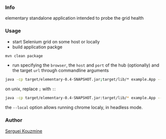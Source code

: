 ### Info

elementary standalone application intended to probe the grid health

### Usage
* start Selenium grid on some host or locally
* build application packge
```sh
mvn clean package
```
* run specifying the `browser`, the `host` and `port` of the hub (optionally) and the target `url` through commandline arguments
```sh
java -cp target/elementary-0.4-SNAPSHOT.jar;target/lib/* example.App --url https://www.google.com  -b chrome
```
on unix, replace `;` with `:`: 
```sh
java -cp target/elementary-0.4-SNAPSHOT.jar:target/lib/* example.App --url https://www.google.com  -b chrome -i
```
the `--local` option allows running chrome localy, in headless mode.

### Author
[Serguei Kouzmine](kouzmine_serguei@yahoo.com)
